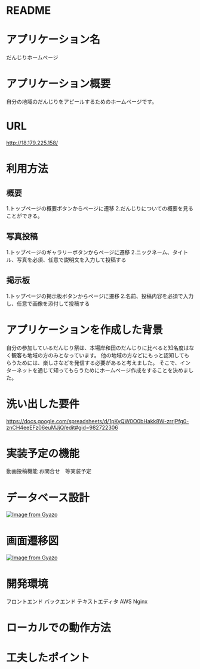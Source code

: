 # README

# アプリケーション名
だんじりホームページ

# アプリケーション概要
自分の地域のだんじりをアピールするためのホームページです。

# URL
http://18.179.225.158/

# 利用方法
## 概要
1.トップページの概要ボタンからページに遷移
2.だんじりについての概要を見ることができる。

## 写真投稿
1.トップページのギャラリーボタンからページに遷移
2.ニックネーム、タイトル、写真を必須、任意で説明文を入力して投稿する

## 掲示板
1.トップページの掲示板ボタンからページに遷移
2.名前、投稿内容を必須で入力し、任意で画像を添付して投稿する

# アプリケーションを作成した背景
自分の参加しているだんじり祭は、本場岸和田のだんじりに比べると知名度はなく観客も地域の方のみとなっています。
他の地域の方などにもっと認知してもらうためには、楽しさなどを発信する必要があると考えました。
そこで、インターネットを通じて知ってもらうためにホームページ作成をすることを決めました。

# 洗い出した要件
https://docs.google.com/spreadsheets/d/1pKyQW0O0bHakk8W-zrrjPfg0-znCH4eeEFz06euMJjQ/edit#gid=982722306

# 実装予定の機能
動画投稿機能
お問合せ　等実装予定

# データベース設計
[![Image from Gyazo](https://i.gyazo.com/0f87f015351676b8b5233fd8a4f13094.png)](https://gyazo.com/0f87f015351676b8b5233fd8a4f13094)

# 画面遷移図
[![Image from Gyazo](https://i.gyazo.com/505f527f0a77dbff032c3d061ff2459c.png)](https://gyazo.com/505f527f0a77dbff032c3d061ff2459c)

# 開発環境
フロントエンド
バックエンド
テキストエディタ
AWS
Nginx

# ローカルでの動作方法


# 工夫したポイント

